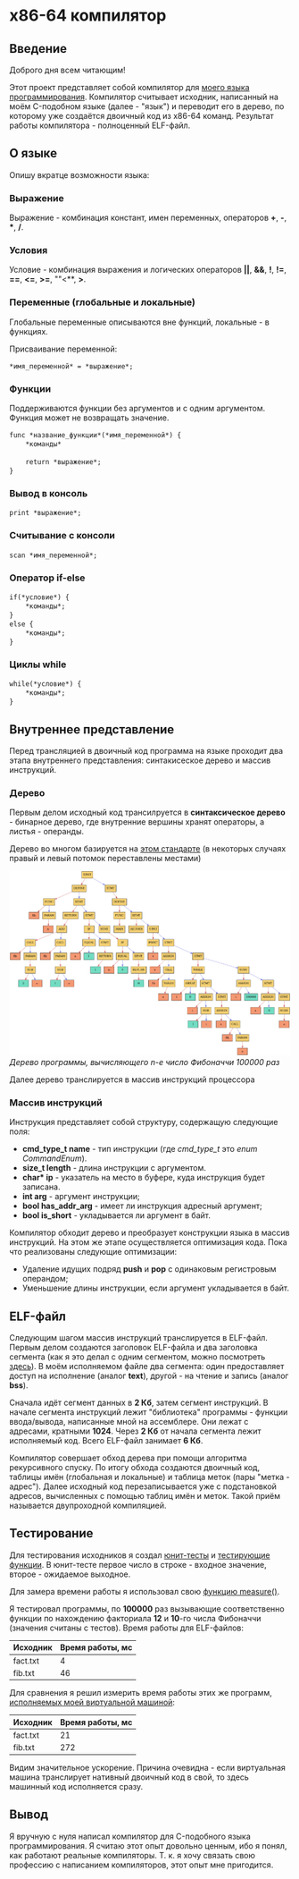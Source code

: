 # x86-64 компилятор

## Введение

Доброго дня всем читающим!

Этот проект представляет собой компилятор для [моего языка программирования](https://github.com/phrolow/Language). Компилятор считывает исходник, написанный на моём C-подобном языке (далее - "язык") и переводит его в дерево, по которому уже создаётся двоичный код из x86-64 команд. Результат работы компилятора - полноценный ELF-файл.

## О языке

Опишу вкратце возможности языка:

### Выражение

Выражение - комбинация констант, имен переменных, операторов **+**, **-**, **\***, **/**.
### Условия

Условие - комбинация выражения и логических операторов **||**, **&&**, **!**, **!=**, **==**, **<=**, **>=**, ""<**, **>**.
### Переменные (глобальные и локальные)

Глобальные переменные описываются вне функций, локальные - в функциях.

Присваивание переменной:

```
*имя_переменной* = *выражение*;
```

### Функции

Поддерживаются функции без аргументов и с одним аргументом. Функция может не возвращать значение.

```
func *название_функции*(*имя_переменной*) {
    *команды*

    return *выражение*;
}
```

### Вывод в консоль

```
print *выражение*;
```

### Считывание с консоли

```
scan *имя_переменной*;
```

### Оператор if-else

```
if(*условие*) {
    *команды*;
}
else {
    *команды*;
}
```

### Циклы while

```
while(*условие*) {
    *команды*;
}
```

## Внутреннее представление

Перед трансляцией в двоичный код программа на языке проходит два этапа внутреннего представления: синтакисеское дерево и массив инструкций.
### Дерево

Первым делом исходный код трансилруется в **cинтаксическое дерево** - бинарное дерево, где внутренние вершины хранят операторы, а листья - операнды.

Дерево во многом базируется на [этом стандарте](https://github.com/futherus/Language/blob/master/tree_standard.md) (в некоторых случаях правый и левый потомок переставлены местами)

![Мудре мистичне дерево](tree.png)*Дерево программы, вычисляющего n-e число Фибоначчи 100000 раз*

Далее дерево транслируется в массив инструкций процессора

### Массив инструкций

Инструкция представляет собой структуру, содержащую следующие поля:

- **cmd_type_t name** - тип инструкции (где *cmd_type_t* это *enum CommandEnum*).
- **size_t length** - длина инструкции с аргументом.
- **char\* ip** - указатель на место в буфере, куда инструкция будет записана.
- **int arg** - аргумент инструкции;
- **bool has_addr_arg** - имеет ли инструкция адресный аргумент;
- **bool is_short** - укладывается ли аргумент в байт.

Компилятор обходит дерево и преобразует конструкции языка в массив инструкций. На этом же этапе осуществляется оптимизация кода. Пока что реализованы следующие оптимизации:

- Удаление идущих подряд **push** и **pop** с одинаковым регистровым операндом;
- Уменьшение длины инструкции, если аргумент укладывается в байт.

## ELF-файл

Следующим шагом массив инструкций транслируется в ELF-файл. Первым делом создаются заголовок ELF-файла и два заголовка сегмента (как я это делал с одним сегментом, можно посмотреть [здесь](/Manuals/elf.md)). В моём исполняемом файле два сегмента: один предоставляет доступ на исполнение (аналог **text**), другой - на чтение и запись (аналог **bss**).


Сначала идёт сегмент данных в **2 Кб**, затем сегмент инструкций. В начале сегмента инструкций лежит "библиотека" программы - функции ввода/вывода, написанные мной на ассемблере. Они лежат с адресами, кратными **1024**. Через **2 Кб** от начала сегмента лежит исполняемый код. Всего ELF-файл занимает **6 Кб**.

Компилятор совершает обход дерева при помощи алгоритма рекурсивного спуску. По итогу обхода создаются двоичный код, таблицы имён (глобальная и локальные) и таблица меток (пары "метка - адрес"). Далее исходный код перезаписывается уже с подстановкой адресов, вычисленных с помощью таблиц имён и меток. Такой приём называется двупроходной компиляцией.

## Тестирование

Для тестирования исходников я создал [юнит-тесты](https://github.com/phrolow/Compiler/Tests) и [тестирующие функции](https://github.com/phrolow/Compiler/src/Tests). В юнит-тесте первое число в строке - входное значение, второе - ожидаемое выходное.

Для замера времени работы я использовал свою [функцию measure()](https://github.com/phrolow/Compiler/src/Tests/testing.cpp).

Я тестировал программы, по **100000** раз вызывающие соответственно функции по нахождению факториала **12** и **10**-го числа Фибоначчи (значения считаны с тестов). Время работы для ELF-файлов:

| Исходник | Время работы, мс |
| -------- | ---------------- |
| fact.txt | 4                |
| fib.txt  | 46               |

Для сравнения я решил измерить время работы этих же программ, [исполняемых моей виртуальной машиной](https://github.com/phrolow/Language):

| Исходник | Время работы, мс |
| -------- | ---------------- |
| fact.txt | 21               |
| fib.txt  | 272              |

Видим значительное ускорение. Причина очевидна - если виртуальная машина транслирует нативный двоичный код в свой, то здесь машинный код исполняется сразу.
## Вывод

Я вручную с нуля написал компилятор для C-подобного языка программирования. Я считаю этот опыт довольно ценным, ибо я понял, как работают реальные компиляторы. Т. к. я хочу связать свою профессию с написанием компиляторов, этот опыт мне пригодится.